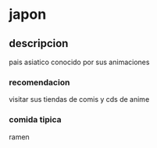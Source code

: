 # japon

## descripcion

pais asiatico conocido por sus animaciones


### recomendacion

visitar sus tiendas de comis y cds de anime


### comida tipica

ramen


